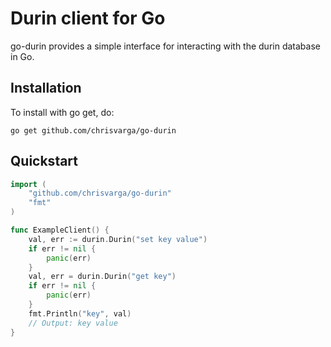 # Durin client for Go
go-durin provides a simple interface for interacting with the durin database in Go.

## Installation
To install with go get, do:
```shell
go get github.com/chrisvarga/go-durin
```

## Quickstart
```go
import (
    "github.com/chrisvarga/go-durin"
    "fmt"
)

func ExampleClient() {
    val, err := durin.Durin("set key value")
    if err != nil {
        panic(err)
    }
    val, err = durin.Durin("get key")
    if err != nil {
        panic(err)
    }
    fmt.Println("key", val)
    // Output: key value
}
```

